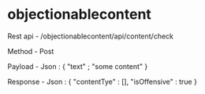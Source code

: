 # objectionablecontent

Rest api - /objectionablecontent/api/content/check

Method - Post

Payload - Json : { "text" ; "some content" }

Response - Json : { "contentTye" : [], "isOffensive" : true }
